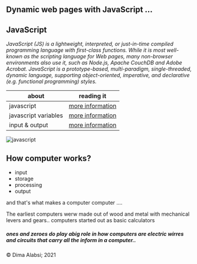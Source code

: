 
 ## Dynamic web pages with JavaScript ...

   ## JavaScript 
 
 
*JavaScript (JS) is a lightweight, interpreted, or just-in-time compiled programming language with first-class functions. While it is most well-known as the scripting language for Web pages, many non-browser environments also use it, such as Node.js, Apache CouchDB and Adobe Acrobat. JavaScript is a prototype-based, multi-paradigm, single-threaded, dynamic language, supporting object-oriented, imperative, and declarative (e.g. functional programming) styles.*

| about    | reading it |
| ----------- | ----------- |
| javascript    | [more information](https://developer.mozilla.org/en-US/docs/Web/JavaScript)     
| javascript variables   | [more information](https://www.w3schools.com/js/js_variables.asp)       |
|               input & output |   [more information](https://code-maven.com/input-output-in-plain-javascript)                       |






![javascript](https://upload.wikimedia.org/wikipedia/commons/thumb/7/73/Step6skasm.PNG/260px-Step6skasm.PNG)


 ## How computer works?
 * input
 * storage
 * processing
 * output
  
  and that's what makes a computer computer ....


  The earliest computers werw made out of wood and metal with mechanical levers and gears..
  computers started out as basic calculators

  ##### ones and zeroes do play abig role in how computers are electric wirres and circuits that carry all the inform in a computer..


 &copy; Dima Alabsi; 2021 
